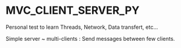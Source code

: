 # MVC_CLIENT_SERVER_PY

Personal test to learn Threads, Network, Data transfert, etc...

Simple server ~ multi-clients : Send messages between few clients. 
